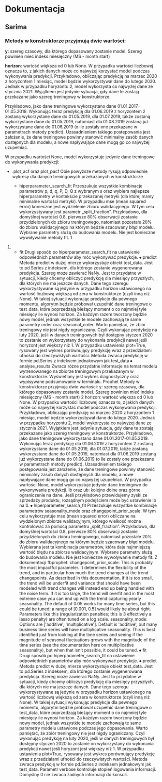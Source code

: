# Dokumentacja

## Sarima

### Metody w konstruktorze przyjmują dwie wartości:
**y**: szereg czasowy, dla którego dopasowany zostanie model. Szereg
powinien mieć indeks miesięczny (MS - month start)

**horizon**: wartość większa od 0 lub None. W przypadku wartości liczbowej
oznacza to, z jakich danych może co najwyżej korzystać model podczas
wykonywania predykcji. Przykładowo, obliczając predykcję na marzec 2020
z horyzontem 1 miesiąc, model będzie wykorzystywał dane do lutego 2020.
Jednak w przypadku horyzontu 2, model wykorzysta co najwyżej dane ze
stycznia 2021. Wyjątkiem jest jedynie sytuacja, gdy dane te zostają
przekazane jako szereg treningowy w konstruktorze.

Przykładowo, jako dane treningowe wykorzystano dane
01.01.2017-01.05.2019. Wykonując teraz predykcję dla 01.06.2019 z
horyzontem 2 zostaną wykorzystane dane do 01.05.2019, dla 01.07.2019,
także zostaną wykorzystane dane do 01.05.2019, natomiast dla 01.08.2019
zostaną już wykorzystane dane do 01.06.2019 (o ile zostały one
przekazane w parametrach metody predict). Uzasadnieniem takiego
postępowania jest założenie, że dane treningowe powinny stanowić
minimalny zasób danych dostępnych dla modelu, a nowe napływające dane
mogą go co najwyżej uzupełniać.

W przypadku wartości None, model wykorzystuje jedynie dane treningowe do wykonywania predykcji:
- .plot_acf oraz plot_pacf
Obie powyższe metody rysują odpowiednie wykresy dla danych treningowych
przekazanych w konstruktorze

    - hiperparameter_search_fit
Przeszukuje wszystkie kombinacje parametrów p, d, q, P, D, Q z wybranym s oraz
wybiera najlepsze hiperparametry w kontekście przekazanej metryki (dla której mamy
minimalne wartości metryki). W przypadku mse (mean squared error) konieczne jest
wydzielenie zbioru walidacyjnego. W tym celu wykorzystywany jest parametr
„split_fraction”. Przykładowo, dla domyślnej wartości 0.8, pierwsze 80% obserwacji
zostanie przydzielonych do zbioru treningowego, natomiast pozostałe 20% do zbioru
walidacyjnego na którym będzie szacowany błąd modelu.
Wybrane parametry służą do budowania modelu. Nie jest konieczne wywoływanie
metody fit.
1

1.
    - fit
Drugi sposób po hiperparameter_search_fit na ustawienie odpowiednich parametrów
aby móc wykonywać predykcje.
⦁ predict
Metoda predict w dużej mierze wykorzystuje obiekt test_data. Jest to pd.Series z
indeksem, dla którego zostanie wygenerowana predykcja. Szereg może zawierać NaNy.
Jest to przydatne w sytuacji, kiedy chcemy obliczyć predykcję dla miesięcy przyszłych,
dla których nie ma jeszcze danych. Dane tego szeregu wykorzystywane są jedynie w
przypadku horizon ustawionego na wartość liczbową większą od zera w konstruktorze
(czyli inną niż None). W takiej sytuacji wykonując predykcje dla pewnego momentu,
algorytm będzie próbował uzupełnić dane treningowe o test_data, które poprzedzają
bieżący moment o co najmniej tyle miesięcy ile wynosi horizon. Za każdym razem
tworzony będzie nowy model, jednak wszystkie te modele zachowają te same
parametry order oraz seasonal_order.
Warto pamiętać, że zbiór treningowy nie jest nigdy ograniczany. Czyli wykonując
predykcję na luty 2020, jeśli w danych treningowych był dostępny styczeń 2020 to
zostanie on wykorzystany do wykonania predykcji nawet jeśli horyzont jest większy
niż 1.
W przypadku ustawienia plot=True, rysowany jest wykres porównujący predykcję wraz z
przedziałami ufności do rzeczywistych wartości.
Metoda zwraca predykcję w formie pd.Series z indeksem jednakowym jak test_data
⦁ analyse_results
Zwraca różne przydatne informacje na temat modelu wytrenowanego na zbiorze
treningowym przekazanym w konstruktorze. Wyświetlany jest wykres diagnostyczny
oraz wypisywane podsumowanie w terminalu.
Prophet
Metody w konstruktorze przyjmują dwie wartości:
y: szereg czasowy, dla którego dopasowany zostanie model. Szereg
powinien mieć indeks miesięczny (MS - month start)
2
horizon: wartość większa od 0 lub None. W przypadku wartości liczbowej
oznacza to, z jakich danych może co najwyżej korzystać model podczas
wykonywania predykcji. Przykładowo, obliczając predykcję na marzec 2020
z horyzontem 1 miesiąc, model będzie wykorzystywał dane do lutego 2020.
Jednak w przypadku horyzontu 2, model wykorzysta co najwyżej dane ze
stycznia 2021. Wyjątkiem jest jedynie sytuacja, gdy dane te zostają
przekazane jako szereg treningowy w konstruktorze.
Przykładowo, jako dane treningowe wykorzystano dane
01.01.2017-01.05.2019. Wykonując teraz predykcję dla 01.06.2019 z
horyzontem 2 zostaną wykorzystane dane do 01.05.2019, dla 01.07.2019,
także zostaną wykorzystane dane do 01.05.2019, natomiast dla 01.08.2019
zostaną już wykorzystane dane do 01.06.2019 (o ile zostały one
przekazane w parametrach metody predict). Uzasadnieniem takiego
postępowania jest założenie, że dane treningowe powinny stanowić
minimalny zasób danych dostępnych dla modelu, a nowe napływające dane
mogą go co najwyżej uzupełniać.
W przypadku wartości None, model wykorzystuje jedynie dane treningowe do
wykonywania predykcji.
lb oraz ub: kolejno dolne oraz górne ograniczenie na dane. Jeśli
przykładowo przewidujemy zyski ze sprzedaży produktu, rozsądnym
podejściem może być ustawienie lb na 0.
⦁ hiperparameter_search_fit
Przeszukuje wszystkie kombinacje parametrów seasonality_mode oraz
changepoint_prior_scale. W tym celu wykorzystuje mse (mean squared error) obliczane
na wydzielonym zbiorze walidacyjnym, którego wielkość można kontrolować za pomocą
parametru „split_fraction”. Przykładowo, dla domyślnej wartości 0.8, pierwsze 80%
obserwacji zostanie przydzielonych do zbioru treningowego, natomiast pozostałe 20%
do zbioru walidacyjnego na którym będzie szacowany błąd modelu. Wybierana jest ta
kombinacja parametrów, która daje najmniejszą wartość błędu na zbiorze
walidacyjnym.
Wybrane parametry służą do budowania modelu. Nie jest konieczne wywoływanie
metody fit.
Z dokumentacji fbprophet:
changepoint_prior_scale: This is probably the most impactful parameter. It determines
the flexibility of the trend, and in particular how much the trend changes at the trend
changepoints. As described in this documentation, if it is too small, the trend will be
underfit and variance that should have been modeled with trend changes will instead
end up being handled with the noise term. If it is too large, the trend will overfit and in
the most extreme case you can end up with the trend capturing yearly seasonality. The
default of 0.05 works for many time series, but this could be tuned; a range of [0.001,
0.5] would likely be about right. Parameters like this (regularization penalties; this is
3
effectively a lasso penalty) are often tuned on a log scale.
seasonality_mode: Options are ['additive', 'multiplicative']. Default is 'additive', but
many business time series will have multiplicative seasonality. This is best identified just
from looking at the time series and seeing if the magnitude of seasonal fluctuations
grows with the magnitude of the time series (see the documentation here on
multiplicative seasonality), but when that isn’t possible, it could be tuned.
⦁ fit
Drugi sposób po hiperparameter_search_fit na ustawienie odpowiednich parametrów
aby móc wykonywać predykcje.
⦁ predict
Metoda predict w dużej mierze wykorzystuje obiekt test_data. Jest to pd.Series z
indeksem, dla którego zostanie wygenerowana predykcja. Szereg może zawierać NaNy.
Jest to przydatne w sytuacji, kiedy chcemy obliczyć predykcję dla miesięcy przyszłych,
dla których nie ma jeszcze danych. Dane tego szeregu wykorzystywane są jedynie w
przypadku horizon ustawionego na wartość liczbową większą od zera w konstruktorze
(czyli inną niż None). W takiej sytuacji wykonując predykcje dla pewnego momentu,
algorytm będzie próbował uzupełnić dane treningowe o test_data, które poprzedzają
bieżący moment o co najmniej tyle miesięcy ile wynosi horizon. Za każdym razem
tworzony będzie nowy model, jednak wszystkie te modele zachowają te same
parametry modelu ustawione podczas jego dopasowania.
Warto pamiętać, że zbiór treningowy nie jest nigdy ograniczany. Czyli wykonując
predykcję na luty 2020, jeśli w danych treningowych był dostępny styczeń 2020 to
zostanie on wykorzystany do wykonania predykcji nawet jeśli horyzont jest większy
niż 1.
W przypadku ustawienia plot=True, rysowany jest wykres porównujący predykcję wraz z
przedziałami ufności do rzeczywistych wartości.
Metoda zwraca predykcję w formie pd.Series z indeksem jednakowym jak test_data.
Parametr verbose kontroluje stopień logowania informacji. Domyślny 0 nie zwraca
żadnych informacji do konsoli.
